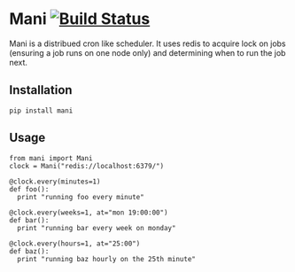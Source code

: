 # Mani [![Build Status](https://travis-ci.org/sherinkurian/mani.svg?branch=master)](https://travis-ci.org/sherinkurian/mani)

Mani is a distribued cron like scheduler. It uses redis to acquire lock on jobs (ensuring a job runs on one node only) and determining when to run the job next. 

## Installation

`pip install mani`

## Usage

```
from mani import Mani
clock = Mani("redis://localhost:6379/")

@clock.every(minutes=1)
def foo():
  print "running foo every minute"

@clock.every(weeks=1, at="mon 19:00:00")
def bar():
  print "running bar every week on monday"
  
@clock.every(hours=1, at="25:00")
def baz():
  print "running baz hourly on the 25th minute"

```

